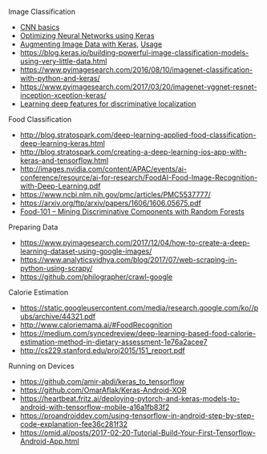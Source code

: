 Image Classification
* [CNN basics](https://tykimos.github.io/2017/01/27/CNN_Layer_Talk/)
* [Optimizing Neural Networks using Keras](https://www.analyticsvidhya.com/blog/2016/10/tutorial-optimizing-neural-networks-using-keras-with-image-recognition-case-study/)
* [Augmenting Image Data with Keras](https://machinelearningmastery.com/image-augmentation-deep-learning-keras/), [Usage](https://tykimos.github.io/2017/03/08/CNN_Getting_Started/)
* https://blog.keras.io/building-powerful-image-classification-models-using-very-little-data.html
* https://www.pyimagesearch.com/2016/08/10/imagenet-classification-with-python-and-keras/
* https://www.pyimagesearch.com/2017/03/20/imagenet-vggnet-resnet-inception-xception-keras/
* [Learning deep features for discriminative localization](https://jsideas.net/python/2018/01/04/class_activation_map.html)

Food Classification
* http://blog.stratospark.com/deep-learning-applied-food-classification-deep-learning-keras.html
* http://blog.stratospark.com/creating-a-deep-learning-ios-app-with-keras-and-tensorflow.html
* http://images.nvidia.com/content/APAC/events/ai-conference/resource/ai-for-research/FoodAI-Food-Image-Recognition-with-Deep-Learning.pdf
* https://www.ncbi.nlm.nih.gov/pmc/articles/PMC5537777/
* https://arxiv.org/ftp/arxiv/papers/1606/1606.05675.pdf
* [Food-101 – Mining Discriminative Components with Random Forests](https://www.vision.ee.ethz.ch/datasets_extra/food-101/)

Preparing Data
* https://www.pyimagesearch.com/2017/12/04/how-to-create-a-deep-learning-dataset-using-google-images/
* https://www.analyticsvidhya.com/blog/2017/07/web-scraping-in-python-using-scrapy/
* https://github.com/philographer/crawl-google

Calorie Estimation
* https://static.googleusercontent.com/media/research.google.com/ko//pubs/archive/44321.pdf
* http://www.caloriemama.ai/#FoodRecognition
* https://medium.com/syncedreview/deep-learning-based-food-calorie-estimation-method-in-dietary-assessment-1e76a2acee7
* http://cs229.stanford.edu/proj2015/151_report.pdf

Running on Devices
* https://github.com/amir-abdi/keras_to_tensorflow
* https://github.com/OmarAflak/Keras-Android-XOR
* https://heartbeat.fritz.ai/deploying-pytorch-and-keras-models-to-android-with-tensorflow-mobile-a16a1fb83f2
* https://proandroiddev.com/using-tensorflow-in-android-step-by-step-code-explanation-fee36c281f32
* https://omid.al/posts/2017-02-20-Tutorial-Build-Your-First-Tensorflow-Android-App.html
